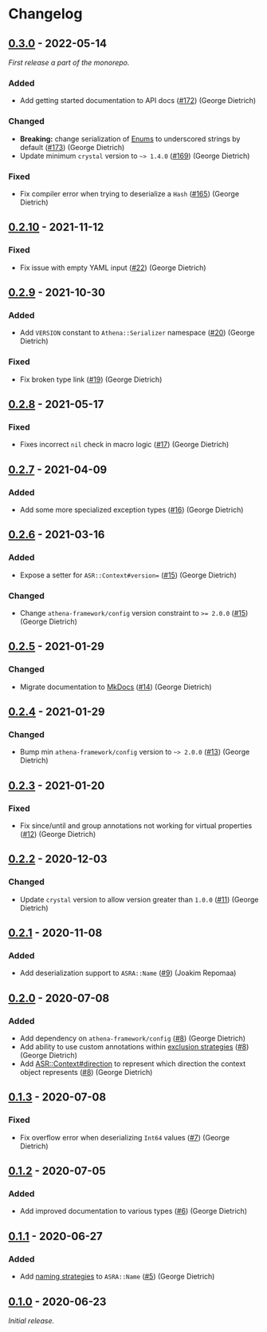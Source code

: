 # Changelog

## [0.3.0] - 2022-05-14

_First release a part of the monorepo._

### Added

- Add getting started documentation to API docs ([#172](https://github.com/athena-framework/athena/pull/172)) (George Dietrich)

### Changed

- **Breaking:** change serialization of [Enums](https://crystal-lang.org/api/Enum.html) to underscored strings by default ([#173](https://github.com/athena-framework/athena/pull/173)) (George Dietrich)
- Update minimum `crystal` version to `~> 1.4.0` ([#169](https://github.com/athena-framework/athena/pull/169)) (George Dietrich)

### Fixed

- Fix compiler error when trying to deserialize a `Hash` ([#165](https://github.com/athena-framework/athena/pull/165)) (George Dietrich)

## [0.2.10] - 2021-11-12

### Fixed

- Fix issue with empty YAML input ([#22](https://github.com/athena-framework/serializer/pull/22)) (George Dietrich)

## [0.2.9] - 2021-10-30

### Added

- Add `VERSION` constant to `Athena::Serializer` namespace ([#20](https://github.com/athena-framework/serializer/pull/20)) (George Dietrich)

### Fixed

- Fix broken type link ([#19](https://github.com/athena-framework/serializer/pull/19)) (George Dietrich)

## [0.2.8] - 2021-05-17

### Fixed

- Fixes incorrect `nil` check in macro logic ([#17](https://github.com/athena-framework/serializer/pull/17)) (George Dietrich)

## [0.2.7] - 2021-04-09

### Added

- Add some more specialized exception types ([#16](https://github.com/athena-framework/serializer/pull/16)) (George Dietrich)

## [0.2.6] - 2021-03-16

### Added

- Expose a setter for `ASR::Context#version=` ([#15](https://github.com/athena-framework/serializer/pull/15)) (George Dietrich)

### Changed

- Change `athena-framework/config` version constraint to `>= 2.0.0` ([#15](https://github.com/athena-framework/serializer/pull/15)) (George Dietrich)

## [0.2.5] - 2021-01-29

### Changed

- Migrate documentation to [MkDocs](https://mkdocstrings.github.io/crystal/) ([#14](https://github.com/athena-framework/serializer/pull/14)) (George Dietrich)

## [0.2.4] - 2021-01-29

### Changed

- Bump min `athena-framework/config` version to `~> 2.0.0` ([#13](https://github.com/athena-framework/serializer/pull/13)) (George Dietrich)

## [0.2.3] - 2021-01-20

### Fixed

- Fix since/until and group annotations not working for virtual properties ([#12](https://github.com/athena-framework/serializer/pull/12)) (George Dietrich)

## [0.2.2] - 2020-12-03

### Changed

- Update `crystal` version to allow version greater than `1.0.0` ([#11](https://github.com/athena-framework/serializer/pull/11)) (George Dietrich)

## [0.2.1] - 2020-11-08

### Added

- Add deserialization support to `ASRA::Name` ([#9](https://github.com/athena-framework/serializer/pull/9)) (Joakim Repomaa)

## [0.2.0] - 2020-07-08

### Added

- Add dependency on `athena-framework/config` ([#8](https://github.com/athena-framework/serializer/pull/8)) (George Dietrich)
- Add ability to use custom annotations within [exclusion strategies](https://athenaframework.org/Serializer/ExclusionStrategies/ExclusionStrategyInterface/#Athena::Serializer::ExclusionStrategies::ExclusionStrategyInterface--annotation-configurations) ([#8](https://github.com/athena-framework/serializer/pull/8)) (George Dietrich)
- Add [ASR::Context#direction](https://athenaframework.org/Serializer/Context/#Athena::Serializer::Context#direction) to represent which direction the context object represents ([#8](https://github.com/athena-framework/serializer/pull/8)) (George Dietrich)

## [0.1.3] - 2020-07-08

### Fixed

- Fix overflow error when deserializing `Int64` values ([#7](https://github.com/athena-framework/serializer/pull/7)) (George Dietrich)

## [0.1.2] - 2020-07-05

### Added

- Add improved documentation to various types ([#6](https://github.com/athena-framework/serializer/pull/6)) (George Dietrich)

## [0.1.1] - 2020-06-27

### Added

- Add [naming strategies](https://athenaframework.org/Serializer/Annotations/Name/#Athena::Serializer::Annotations::Name--naming-strategies) to `ASRA::Name` ([#5](https://github.com/athena-framework/serializer/pull/5)) (George Dietrich)

## [0.1.0] - 2020-06-23

_Initial release._

[0.3.0]: https://github.com/athena-framework/serializer/releases/tag/v0.3.0
[0.2.10]: https://github.com/athena-framework/serializer/releases/tag/v0.2.10
[0.2.9]: https://github.com/athena-framework/serializer/releases/tag/v0.2.9
[0.2.8]: https://github.com/athena-framework/serializer/releases/tag/v0.2.8
[0.2.7]: https://github.com/athena-framework/serializer/releases/tag/v0.2.7
[0.2.6]: https://github.com/athena-framework/serializer/releases/tag/v0.2.6
[0.2.5]: https://github.com/athena-framework/serializer/releases/tag/v0.2.5
[0.2.4]: https://github.com/athena-framework/serializer/releases/tag/v0.2.4
[0.2.3]: https://github.com/athena-framework/serializer/releases/tag/v0.2.3
[0.2.2]: https://github.com/athena-framework/serializer/releases/tag/v0.2.2
[0.2.1]: https://github.com/athena-framework/serializer/releases/tag/v0.2.1
[0.2.0]: https://github.com/athena-framework/serializer/releases/tag/v0.2.0
[0.1.3]: https://github.com/athena-framework/serializer/releases/tag/v0.1.3
[0.1.2]: https://github.com/athena-framework/serializer/releases/tag/v0.1.2
[0.1.1]: https://github.com/athena-framework/serializer/releases/tag/v0.1.1
[0.1.0]: https://github.com/athena-framework/serializer/releases/tag/v0.1.0
